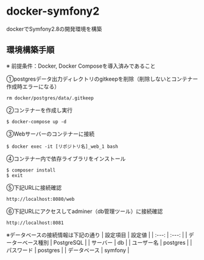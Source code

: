 # docker-symfony2
dockerでSymfony2.8の開発環境を構築

## 環境構築手順
※ 前提条件：Docker, Docker Composeを導入済みであること

①postgresデータ出力ディレクトリのgitkeepを削除（削除しないとコンテナー作成時エラーになる）
```
rm docker/postgres/data/.gitkeep
```

②コンテナーを作成し実行
```
$ docker-compose up -d
```

③Webサーバーのコンテナーに接続
```
$ docker exec -it [リポジトリ名]_web_1 bash
```

④コンテナー内で依存ライブラリをインストール
```
$ composer install
$ exit
```

⑤下記URLに接続確認
```
http://localhost:8080/web
```

⑥下記URLにアクセスしてadminer（db管理ツール）に接続確認
```
http://localhost:8081
```
※データベースの接続情報は下記の通り
| 設定項目 | 設定値 |
| :---: | :---: |
| データーベース種別 | PostgreSQL |
| サーバー | db |
| ユーザー名 | postgres |
| パスワード | postgres |
| データベース | symfony |
